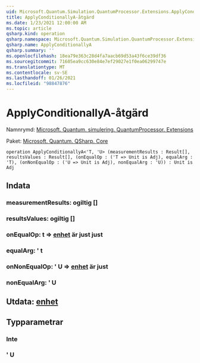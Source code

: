 ```yaml
---
uid: Microsoft.Quantum.Simulation.QuantumProcessor.Extensions.ApplyConditionallyA
title: ApplyConditionallyA-åtgärd
ms.date: 1/23/2021 12:00:00 AM
ms.topic: article
qsharp.kind: operation
qsharp.namespace: Microsoft.Quantum.Simulation.QuantumProcessor.Extensions
qsharp.name: ApplyConditionallyA
qsharp.summary: ''
ms.openlocfilehash: 18ea79e363c28d4fa7aacb69d53a43f6ce39df36
ms.sourcegitcommit: 71605ea9cc630e84e7ef29027e1f0ea06299747e
ms.translationtype: MT
ms.contentlocale: sv-SE
ms.lasthandoff: 01/26/2021
ms.locfileid: "98847876"
---
```

# <a name="applyconditionallya-operation"></a>ApplyConditionallyA-åtgärd

Namnrymd: [Microsoft. Quantum. simulering. QuantumProcessor. Extensions](xref:Microsoft.Quantum.Simulation.QuantumProcessor.Extensions)

Paket: [Microsoft. Quantum. QSharp. Core](https://nuget.org/packages/Microsoft.Quantum.QSharp.Core)




```qsharp
operation ApplyConditionallyA<'T, 'U> (measurementResults : Result[], resultsValues : Result[], (onEqualOp : ('T => Unit is Adj), equalArg : 'T), (onNonEqualOp : ('U => Unit is Adj), nonEqualArg : 'U)) : Unit is Adj
```


## <a name="input"></a>Indata

### <a name="measurementresults--__invalidresult__"></a>measurementResults: __ogiltig <Result>__[]




### <a name="resultsvalues--__invalidresult__"></a>resultsValues: __ogiltig <Result>__[]




### <a name="onequalop--t--unit--is-adj"></a>onEqualOp: t => [enhet](xref:microsoft.quantum.lang-ref.unit)  är just just




### <a name="equalarg--t"></a>equalArg: ' t




### <a name="onnonequalop--u--unit--is-adj"></a>onNonEqualOp: ' U => [enhet](xref:microsoft.quantum.lang-ref.unit)  är just




### <a name="nonequalarg--u"></a>nonEqualArg: ' U





## <a name="output--unit"></a>Utdata: [enhet](xref:microsoft.quantum.lang-ref.unit)



## <a name="type-parameters"></a>Typparametrar

### <a name="t"></a>Inte


### <a name="u"></a>' U

